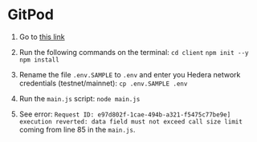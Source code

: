 # GitPod

1. Go to [this link](https://gitpod.io/#https://github.com/ed-marquez/PullOracleWalkthrough)

2. Run the following commands on the terminal:
   `cd client` `npm init --y` `npm install`

3. Rename the file `.env.SAMPLE` to `.env` and enter you Hedera network credentials (testnet/mainnet):
   `cp .env.SAMPLE .env`

4. Run the `main.js` script: `node main.js`

5. See error:
   `Request ID: e97d802f-1cae-494b-a321-f5475c77be9e] execution reverted: data field must not exceed call size limit`
   coming from line 85 in the `main.js`.
